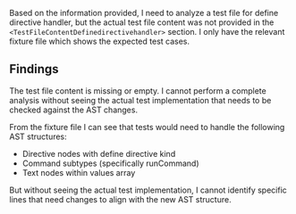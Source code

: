 Based on the information provided, I need to analyze a test file for define directive handler, but the actual test file content was not provided in the `<TestFileContentDefinedirectivehandler>` section. I only have the relevant fixture file which shows the expected test cases.

## Findings

The test file content is missing or empty. I cannot perform a complete analysis without seeing the actual test implementation that needs to be checked against the AST changes.

From the fixture file I can see that tests would need to handle the following AST structures:
- Directive nodes with define directive kind
- Command subtypes (specifically runCommand)
- Text nodes within values array

But without seeing the actual test implementation, I cannot identify specific lines that need changes to align with the new AST structure.